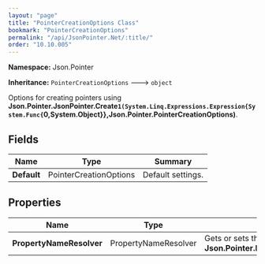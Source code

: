 ```yaml
---
layout: "page"
title: "PointerCreationOptions Class"
bookmark: "PointerCreationOptions"
permalink: "/api/JsonPointer.Net/:title/"
order: "10.10.005"
---
```

**Namespace:** Json.Pointer

**Inheritance:**
`PointerCreationOptions`
 🡒 
`object`

Options for creating pointers using **Json.Pointer.JsonPointer.Create``1(System.Linq.Expressions.Expression{System.Func{``0,System.Object}},Json.Pointer.PointerCreationOptions)**.

## Fields

| Name | Type | Summary |
|---|---|---|
| **Default** | PointerCreationOptions | Default settings. |

## Properties

| Name | Type | Summary |
|---|---|---|
| **PropertyNameResolver** | PropertyNameResolver | Gets or sets the property naming resolver.  Default is **Json.Pointer.PropertyNameResolvers.AsDeclared**. |

